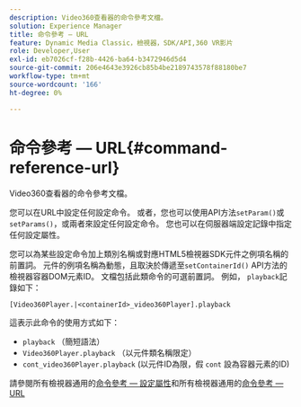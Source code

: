 ```yaml
---
description: Video360查看器的命令參考文檔。
solution: Experience Manager
title: 命令參考 — URL
feature: Dynamic Media Classic，檢視器，SDK/API,360 VR影片
role: Developer,User
exl-id: eb7026cf-f28b-4426-ba64-b3472946d5d4
source-git-commit: 206e4643e3926cb85b4be2189743578f88180be7
workflow-type: tm+mt
source-wordcount: '166'
ht-degree: 0%

---
```


# 命令參考 — URL{#command-reference-url}

Video360查看器的命令參考文檔。

您可以在URL中設定任何設定命令。 或者，您也可以使用API方法`setParam()`或`setParams()`，或兩者來設定任何設定命令。 您也可以在伺服器端設定記錄中指定任何設定屬性。

您可以為某些設定命令加上類別名稱或對應HTML5檢視器SDK元件之例項名稱的前置詞。 元件的例項名稱為動態，且取決於傳遞至`setContainerId()` API方法的檢視器容器DOM元素ID。 文檔包括此類命令的可選前置詞。 例如， `playback`記錄如下：

```
[Video360Player.|<containerId>_video360Player].playback
```

這表示此命令的使用方式如下：

* `playback` （簡短語法）
* `Video360Player.playback` （以元件類名稱限定）
* `cont_video360Player.playback` (以元件ID為限，假 `cont` 設為容器元素的ID)

請參閱所有檢視器通用的[命令參考 — 設定屬性](../../../r-html5-viewer-20-cmdref-configattrib/r-html5-viewer-20-cmdref-configattrib.md#concept-850e0f2c49b949deb7cfbfd330d329bd)和所有檢視器通用的[命令參考 — URL](../../../c-html5-viewer-20-cmdref-url/c-html5-viewer-20-cmdref-url.md#concept-9b337f349b7b406b8c33c7ee96b3e226)
